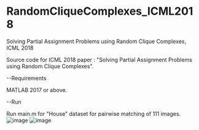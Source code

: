 # RandomCliqueComplexes_ICML2018
Solving Partial Assignment Problems using Random Clique Complexes, ICML 2018

Source code for ICML 2018 paper : "Solving Partial Assignment Problems using Random Clique Complexes".

--Requirements

MATLAB 2017 or above.

--Run

Run main.m for "House" dataset for pairwise matching of 111 images.
![image](https://user-images.githubusercontent.com/15656698/63844577-170d1c00-c9a6-11e9-927f-99886ea86a21.png)
![image](https://user-images.githubusercontent.com/15656698/63844422-d2818080-c9a5-11e9-8243-b72977b9e92c.png)

